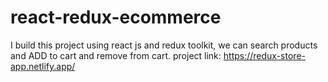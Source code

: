 # react-redux-ecommerce
I build this project using react js and redux toolkit, we can search products and ADD to cart and remove from cart.
project link: https://redux-store-app.netlify.app/
